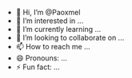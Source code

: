 - 👋 Hi, I’m @Paoxmel
- 👀 I’m interested in ...
- 🌱 I’m currently learning ...
- 💞️ I’m looking to collaborate on ...
- 📫 How to reach me ...
- 😄 Pronouns: ...
- ⚡ Fun fact: ...

<!---
Paoxmel/Paoxmel is a ✨ special ✨ repository because its `README.md` (this file) appears on your GitHub profile.
You can click the Preview link to take a look at your changes.
--->
